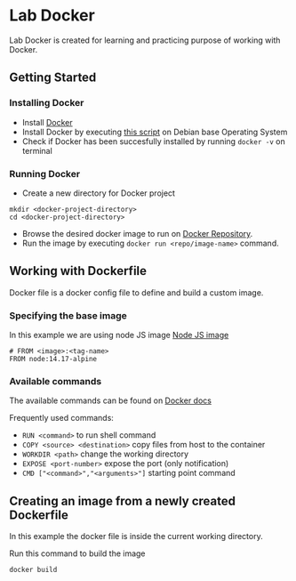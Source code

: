 # Lab Docker

Lab Docker is created for learning and practicing purpose of working with Docker.

## Getting Started

### Installing Docker
  - Install [Docker](https://docs.docker.com/get-docker/)
  - Install Docker by executing [this script](https://github.com/rhexa/dockerExercise21-8-1/blob/main/apt/docker.sh) on Debian base Operating System
  - Check if Docker has been succesfully installed by running `docker -v` on terminal

### Running Docker
- Create a new directory for Docker project
```
mkdir <docker-project-directory>
cd <docker-project-directory>
```
- Browse the desired docker image to run on [Docker Repository](https://hub.docker.com/). 
- Run the image by executing `docker run <repo/image-name>` command.

## Working with Dockerfile
Docker file is a docker config file to define and build a custom image.

### Specifying the base image
In this example we are using node JS image [Node JS image](https://hub.docker.com/_/node)
```
# FROM <image>:<tag-name>
FROM node:14.17-alpine
```
### Available commands
The available commands can be found on [Docker docs](https://docs.docker.com/engine/reference/builder/)

Frequently used commands:
- `RUN <command>` to run shell command
- `COPY <source> <destination>` copy files from host to the container
- `WORKDIR <path>` change the working directory
- `EXPOSE <port-number>` expose the port (only notification)
- `CMD ["<command>","<arguments>"]` starting point command

## Creating an image from a newly created Dockerfile
In this example the docker file is inside the current working directory.

Run this command to build the image
```
docker build
```